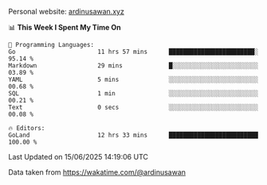 Personal website: [ardinusawan.xyz](https://ardinusawan.xyz)

<!--START_SECTION:waka-->
📊 **This Week I Spent My Time On** 

```text
💬 Programming Languages: 
Go                       11 hrs 57 mins      ████████████████████████░   95.14 % 
Markdown                 29 mins             █░░░░░░░░░░░░░░░░░░░░░░░░   03.89 % 
YAML                     5 mins              ░░░░░░░░░░░░░░░░░░░░░░░░░   00.68 % 
SQL                      1 min               ░░░░░░░░░░░░░░░░░░░░░░░░░   00.21 % 
Text                     0 secs              ░░░░░░░░░░░░░░░░░░░░░░░░░   00.08 % 

🔥 Editors: 
GoLand                   12 hrs 33 mins      █████████████████████████   100.00 % 
```


 Last Updated on 15/06/2025 14:19:06 UTC
<!--END_SECTION:waka-->
Data taken from https://wakatime.com/@ardinusawan
